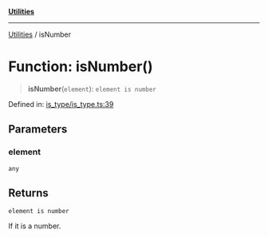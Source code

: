 [**Utilities**](../README.md)

***

[Utilities](../README.md) / isNumber

# Function: isNumber()

> **isNumber**(`element`): `element is number`

Defined in: [is\_type/is\_type.ts:39](https://github.com/noobiept/utilities/blob/786efe35015e1a6c21914057e8b0d5fc10429d8e/source/is_type/is_type.ts#L39)

## Parameters

### element

`any`

## Returns

`element is number`

If it is a number.
